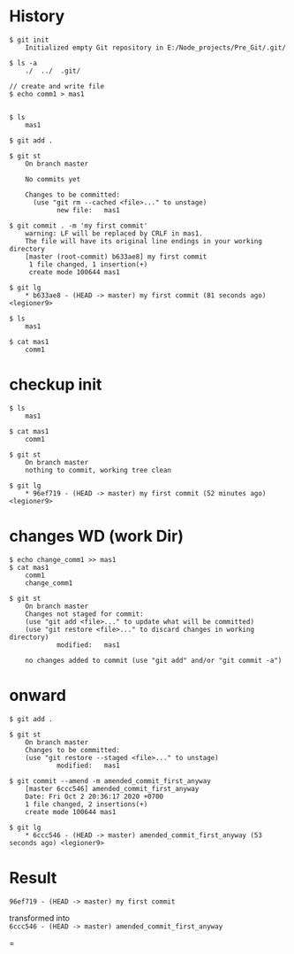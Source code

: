 # History    
    
    $ git init
        Initialized empty Git repository in E:/Node_projects/Pre_Git/.git/
    
    $ ls -a
        ./  ../  .git/

    // create and write file
    $ echo comm1 > mas1

    
    $ ls
        mas1
    
    $ git add .

    $ git st
        On branch master
        
        No commits yet
        
        Changes to be committed:
          (use "git rm --cached <file>..." to unstage)
                new file:   mas1
            
    $ git commit . -m 'my first commit'
        warning: LF will be replaced by CRLF in mas1.
        The file will have its original line endings in your working directory
        [master (root-commit) b633ae8] my first commit
         1 file changed, 1 insertion(+)
         create mode 100644 mas1

    $ git lg
        * b633ae8 - (HEAD -> master) my first commit (81 seconds ago) <legioner9>
    
    $ ls
        mas1
    
    $ cat mas1
        comm1
    
# checkup init   
    
    $ ls
        mas1
        
    $ cat mas1
        comm1

    $ git st
        On branch master
        nothing to commit, working tree clean
        
    $ git lg
        * 96ef719 - (HEAD -> master) my first commit (52 minutes ago) <legioner9>
        
    
# changes WD (work Dir)

    $ echo change_comm1 >> mas1  
    $ cat mas1
        comm1
        change_comm1  

    $ git st
        On branch master
        Changes not staged for commit:
        (use "git add <file>..." to update what will be committed)
        (use "git restore <file>..." to discard changes in working directory)
                modified:   mas1

        no changes added to commit (use "git add" and/or "git commit -a")

# onward

    $ git add .

    $ git st
        On branch master
        Changes to be committed:
        (use "git restore --staged <file>..." to unstage)
                modified:   mas1

    $ git commit --amend -m amended_commit_first_anyway
        [master 6ccc546] amended_commit_first_anyway
        Date: Fri Oct 2 20:36:17 2020 +0700
        1 file changed, 2 insertions(+)
        create mode 100644 mas1

    $ git lg
        * 6ccc546 - (HEAD -> master) amended_commit_first_anyway (53 seconds ago) <legioner9>
# Result
`96ef719 - (HEAD -> master) my first commit`

transformed into  
`6ccc546 - (HEAD -> master) amended_commit_first_anyway`


        

    
    
    
    
    






= 












    
    
     
 
